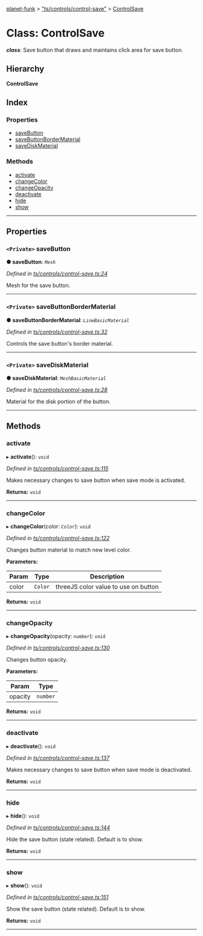 [planet-funk](../README.md) > ["ts/controls/control-save"](../modules/_ts_controls_control_save_.md) > [ControlSave](../classes/_ts_controls_control_save_.controlsave.md)

# Class: ControlSave

*__class__*: Save button that draws and maintains click area for save button.

## Hierarchy

**ControlSave**

## Index

### Properties

* [saveButton](_ts_controls_control_save_.controlsave.md#savebutton)
* [saveButtonBorderMaterial](_ts_controls_control_save_.controlsave.md#savebuttonbordermaterial)
* [saveDiskMaterial](_ts_controls_control_save_.controlsave.md#savediskmaterial)

### Methods

* [activate](_ts_controls_control_save_.controlsave.md#activate)
* [changeColor](_ts_controls_control_save_.controlsave.md#changecolor)
* [changeOpacity](_ts_controls_control_save_.controlsave.md#changeopacity)
* [deactivate](_ts_controls_control_save_.controlsave.md#deactivate)
* [hide](_ts_controls_control_save_.controlsave.md#hide)
* [show](_ts_controls_control_save_.controlsave.md#show)

---

## Properties

<a id="savebutton"></a>

### `<Private>` saveButton

**● saveButton**: *`Mesh`*

*Defined in [ts/controls/control-save.ts:24](https://github.com/WilliamRADFunk/planet-funk/blob/e4c30d1/src/ts/controls/control-save.ts#L24)*

Mesh for the save button.

___
<a id="savebuttonbordermaterial"></a>

### `<Private>` saveButtonBorderMaterial

**● saveButtonBorderMaterial**: *`LineBasicMaterial`*

*Defined in [ts/controls/control-save.ts:32](https://github.com/WilliamRADFunk/planet-funk/blob/e4c30d1/src/ts/controls/control-save.ts#L32)*

Controls the save button's border material.

___
<a id="savediskmaterial"></a>

### `<Private>` saveDiskMaterial

**● saveDiskMaterial**: *`MeshBasicMaterial`*

*Defined in [ts/controls/control-save.ts:28](https://github.com/WilliamRADFunk/planet-funk/blob/e4c30d1/src/ts/controls/control-save.ts#L28)*

Material for the disk portion of the button.

___

## Methods

<a id="activate"></a>

###  activate

▸ **activate**(): `void`

*Defined in [ts/controls/control-save.ts:115](https://github.com/WilliamRADFunk/planet-funk/blob/e4c30d1/src/ts/controls/control-save.ts#L115)*

Makes necessary changes to save button when save mode is activated.

**Returns:** `void`

___
<a id="changecolor"></a>

###  changeColor

▸ **changeColor**(color: *`Color`*): `void`

*Defined in [ts/controls/control-save.ts:122](https://github.com/WilliamRADFunk/planet-funk/blob/e4c30d1/src/ts/controls/control-save.ts#L122)*

Changes button material to match new level color.

**Parameters:**

| Param | Type | Description |
| ------ | ------ | ------ |
| color | `Color` |  threeJS color value to use on button |

**Returns:** `void`

___
<a id="changeopacity"></a>

###  changeOpacity

▸ **changeOpacity**(opacity: *`number`*): `void`

*Defined in [ts/controls/control-save.ts:130](https://github.com/WilliamRADFunk/planet-funk/blob/e4c30d1/src/ts/controls/control-save.ts#L130)*

Changes button opacity.

**Parameters:**

| Param | Type |
| ------ | ------ |
| opacity | `number` |

**Returns:** `void`

___
<a id="deactivate"></a>

###  deactivate

▸ **deactivate**(): `void`

*Defined in [ts/controls/control-save.ts:137](https://github.com/WilliamRADFunk/planet-funk/blob/e4c30d1/src/ts/controls/control-save.ts#L137)*

Makes necessary changes to save button when save mode is deactivated.

**Returns:** `void`

___
<a id="hide"></a>

###  hide

▸ **hide**(): `void`

*Defined in [ts/controls/control-save.ts:144](https://github.com/WilliamRADFunk/planet-funk/blob/e4c30d1/src/ts/controls/control-save.ts#L144)*

Hide the save button (state related). Default is to show.

**Returns:** `void`

___
<a id="show"></a>

###  show

▸ **show**(): `void`

*Defined in [ts/controls/control-save.ts:151](https://github.com/WilliamRADFunk/planet-funk/blob/e4c30d1/src/ts/controls/control-save.ts#L151)*

Show the save button (state related). Default is to show.

**Returns:** `void`

___

